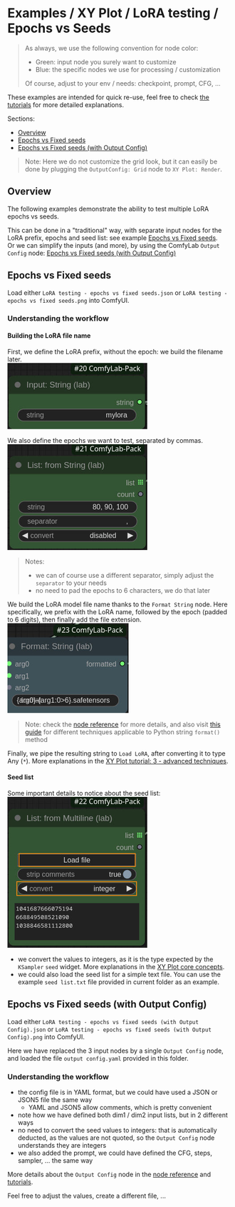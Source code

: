 # Examples / XY Plot / LoRA testing / Epochs vs Seeds

> As always, we use the following convention for node color:
>
> - Green: input node you surely want to customize
> - Blue: the specific nodes we use for processing / customization
>
> Of course, adjust to your env / needs: checkpoint, prompt, CFG, ...

These examples are intended for quick re-use, feel free to check [the tutorials](../../../../tutorials/) for more detailed explanations.

Sections:

- [Overview](#overview)
- [Epochs vs Fixed seeds](#epochs-vs-fixed-seeds)
- [Epochs vs Fixed seeds (with Output Config)](#epochs-vs-fixed-seeds-with-output-config)

> Note: Here we do not customize the grid look, but it can easily be done by plugging the `OutputConfig: Grid` node to `XY Plot: Render`.

## Overview

The following examples demonstrate the ability to test multiple LoRA epochs vs seeds.

This can be done in a "traditional" way, with separate input nodes for the LoRA prefix, epochs and seed list: see example [Epochs vs Fixed seeds](#epochs-vs-fixed-seeds).\
Or we can simplify the inputs (and more), by using the ComfyLab `Output Config` node: [Epochs vs Fixed seeds (with Output Config)](#epochs-vs-fixed-seeds-with-output-config)

## Epochs vs Fixed seeds

Load either `LoRA testing - epochs vs fixed seeds.json` or `LoRA testing - epochs vs fixed seeds.png` into ComfyUI.

### Understanding the workflow

#### Building the LoRA file name

First, we define the LoRA prefix, without the epoch: we build the filename later.\
![LoRA prefix](./images/details%20-%20lora%20prefix.jpg)

We also define the epochs we want to test, separated by commas.\
![epochs](./images/details%20-%20input%20epochs.jpg)

> Notes:
>
> - we can of course use a different separator, simply adjust the `separator` to your needs
> - no need to pad the epochs to 6 characters, we do that later

We build the LoRA model file name thanks to the `Format String` node. Here specifically, we prefix with the LoRA name, followed by the epoch (padded to 6 digits), then finally add the file extension.\
![format file name](./images/details%20-%20format%20lora%20name.jpg)

> Note: check the [node reference](../../../../node%20reference/format.md) for more details, and also visit [this guide](https://pyformat.info/) for different techniques applicable to Python string `format()` method

Finally, we pipe the resulting string to `Load LoRA`, after converting it to type Any (`*`). More explanations in the [XY Plot tutorial: 3 - advanced techniques](../../../../tutorials/XY%20Plot/3%20-%20advanced%20techniques/).

#### Seed list

Some important details to notice about the seed list:\
![seed list](./images/details%20-%20seed%20list.jpg)

- we convert the values to integers, as it is the type expected by the `KSampler` `seed` widget. More explanations in the [XY Plot core concepts](../../../../node%20reference/xy%20plot/0%20-%20core%20concepts.md).
- we could also load the seed list for a simple text file. You can use the example `seed list.txt` file provided in current folder as an example.

## Epochs vs Fixed seeds (with Output Config)

Load either `LoRA testing - epochs vs fixed seeds (with Output Config).json` or `LoRA testing - epochs vs fixed seeds (with Output Config).png` into ComfyUI.

Here we have replaced the 3 input nodes by a single `Output Config` node, and loaded the file `output config.yaml` provided in this folder.

### Understanding the workflow

- the config file is in YAML format, but we could have used a JSON or JSON5 file the same way
  - YAML and JSON5 allow comments, which is pretty convenient
- note how we have defined both dim1 / dim2 input lists, but in 2 different ways
- no need to convert the seed values to integers: that is automatically deducted, as the values are not quoted, so the `Output Config` node understands they are integers
- we also added the prompt, we could have defined the CFG, steps, sampler, ... the same way

More details about the `Output Config` node in the [node reference](../../../../node%20reference/output%20config.md) and [tutorials](../../../../tutorials/Output%20Config/).

Feel free to adjust the values, create a different file, ...
